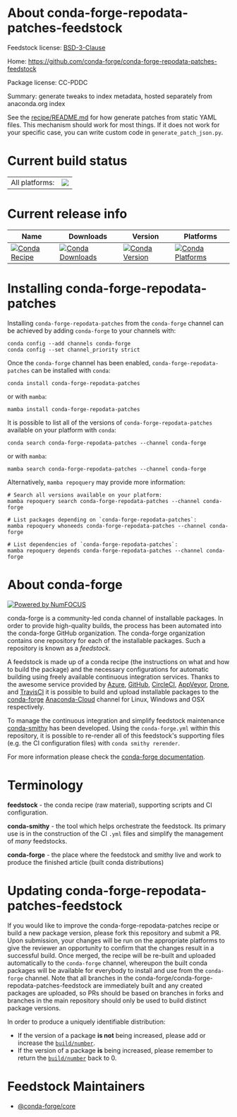 About conda-forge-repodata-patches-feedstock
============================================

Feedstock license: [BSD-3-Clause](https://github.com/conda-forge/conda-forge-repodata-patches-feedstock/blob/main/LICENSE.txt)

Home: https://github.com/conda-forge/conda-forge-repodata-patches-feedstock

Package license: CC-PDDC

Summary: generate tweaks to index metadata, hosted separately from anaconda.org index

See the [recipe/README.md](recipe/README.md) for how generate patches from static YAML files.
This mechanism should work for most things. If it does not work for your specific case, you
can write custom code in `generate_patch_json.py`.


Current build status
====================


<table><tr><td>All platforms:</td>
    <td>
      <a href="https://dev.azure.com/conda-forge/feedstock-builds/_build/latest?definitionId=5520&branchName=main">
        <img src="https://dev.azure.com/conda-forge/feedstock-builds/_apis/build/status/conda-forge-repodata-patches-feedstock?branchName=main">
      </a>
    </td>
  </tr>
</table>

Current release info
====================

| Name | Downloads | Version | Platforms |
| --- | --- | --- | --- |
| [![Conda Recipe](https://img.shields.io/badge/recipe-conda--forge--repodata--patches-green.svg)](https://anaconda.org/conda-forge/conda-forge-repodata-patches) | [![Conda Downloads](https://img.shields.io/conda/dn/conda-forge/conda-forge-repodata-patches.svg)](https://anaconda.org/conda-forge/conda-forge-repodata-patches) | [![Conda Version](https://img.shields.io/conda/vn/conda-forge/conda-forge-repodata-patches.svg)](https://anaconda.org/conda-forge/conda-forge-repodata-patches) | [![Conda Platforms](https://img.shields.io/conda/pn/conda-forge/conda-forge-repodata-patches.svg)](https://anaconda.org/conda-forge/conda-forge-repodata-patches) |

Installing conda-forge-repodata-patches
=======================================

Installing `conda-forge-repodata-patches` from the `conda-forge` channel can be achieved by adding `conda-forge` to your channels with:

```
conda config --add channels conda-forge
conda config --set channel_priority strict
```

Once the `conda-forge` channel has been enabled, `conda-forge-repodata-patches` can be installed with `conda`:

```
conda install conda-forge-repodata-patches
```

or with `mamba`:

```
mamba install conda-forge-repodata-patches
```

It is possible to list all of the versions of `conda-forge-repodata-patches` available on your platform with `conda`:

```
conda search conda-forge-repodata-patches --channel conda-forge
```

or with `mamba`:

```
mamba search conda-forge-repodata-patches --channel conda-forge
```

Alternatively, `mamba repoquery` may provide more information:

```
# Search all versions available on your platform:
mamba repoquery search conda-forge-repodata-patches --channel conda-forge

# List packages depending on `conda-forge-repodata-patches`:
mamba repoquery whoneeds conda-forge-repodata-patches --channel conda-forge

# List dependencies of `conda-forge-repodata-patches`:
mamba repoquery depends conda-forge-repodata-patches --channel conda-forge
```


About conda-forge
=================

[![Powered by
NumFOCUS](https://img.shields.io/badge/powered%20by-NumFOCUS-orange.svg?style=flat&colorA=E1523D&colorB=007D8A)](https://numfocus.org)

conda-forge is a community-led conda channel of installable packages.
In order to provide high-quality builds, the process has been automated into the
conda-forge GitHub organization. The conda-forge organization contains one repository
for each of the installable packages. Such a repository is known as a *feedstock*.

A feedstock is made up of a conda recipe (the instructions on what and how to build
the package) and the necessary configurations for automatic building using freely
available continuous integration services. Thanks to the awesome service provided by
[Azure](https://azure.microsoft.com/en-us/services/devops/), [GitHub](https://github.com/),
[CircleCI](https://circleci.com/), [AppVeyor](https://www.appveyor.com/),
[Drone](https://cloud.drone.io/welcome), and [TravisCI](https://travis-ci.com/)
it is possible to build and upload installable packages to the
[conda-forge](https://anaconda.org/conda-forge) [Anaconda-Cloud](https://anaconda.org/)
channel for Linux, Windows and OSX respectively.

To manage the continuous integration and simplify feedstock maintenance
[conda-smithy](https://github.com/conda-forge/conda-smithy) has been developed.
Using the ``conda-forge.yml`` within this repository, it is possible to re-render all of
this feedstock's supporting files (e.g. the CI configuration files) with ``conda smithy rerender``.

For more information please check the [conda-forge documentation](https://conda-forge.org/docs/).

Terminology
===========

**feedstock** - the conda recipe (raw material), supporting scripts and CI configuration.

**conda-smithy** - the tool which helps orchestrate the feedstock.
                   Its primary use is in the construction of the CI ``.yml`` files
                   and simplify the management of *many* feedstocks.

**conda-forge** - the place where the feedstock and smithy live and work to
                  produce the finished article (built conda distributions)


Updating conda-forge-repodata-patches-feedstock
===============================================

If you would like to improve the conda-forge-repodata-patches recipe or build a new
package version, please fork this repository and submit a PR. Upon submission,
your changes will be run on the appropriate platforms to give the reviewer an
opportunity to confirm that the changes result in a successful build. Once
merged, the recipe will be re-built and uploaded automatically to the
`conda-forge` channel, whereupon the built conda packages will be available for
everybody to install and use from the `conda-forge` channel.
Note that all branches in the conda-forge/conda-forge-repodata-patches-feedstock are
immediately built and any created packages are uploaded, so PRs should be based
on branches in forks and branches in the main repository should only be used to
build distinct package versions.

In order to produce a uniquely identifiable distribution:
 * If the version of a package **is not** being increased, please add or increase
   the [``build/number``](https://docs.conda.io/projects/conda-build/en/latest/resources/define-metadata.html#build-number-and-string).
 * If the version of a package **is** being increased, please remember to return
   the [``build/number``](https://docs.conda.io/projects/conda-build/en/latest/resources/define-metadata.html#build-number-and-string)
   back to 0.

Feedstock Maintainers
=====================

* [@conda-forge/core](https://github.com/conda-forge/core/)


<!-- dummy commit to enable rerendering -->

